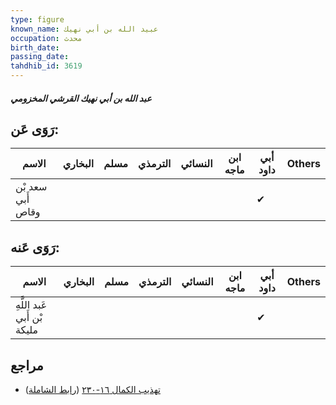```yaml
---
type: figure
known_name: عبيد الله بن أبي نهيك
occupation: محدث
birth_date:
passing_date:
tahdhib_id: 3619
---
```

##### عبد الله بن أبي نهيك القرشي المخزومي

## رَوَى عَن:
| الاسم             | البخاري | مسلم | الترمذي | النسائي | ابن ماجه | أبي داود | Others |
| ----------------- | ------- | ---- | ------- | ------- | -------- | -------- | ------ |
| سعد بْن أَبي وقاص |         |      |         |         |          | ✔        |        |
## رَوَى عَنه:
| الاسم                       | البخاري | مسلم | الترمذي | النسائي | ابن ماجه | أبي داود | Others |
| --------------------------- | ------- | ---- | ------- | ------- | -------- | -------- | ------ |
| عَبد اللَّهِ بْن أَبي مليكة |         |      |         |         |          | ✔        |        |
## مراجع
- [تهذيب الكمال ١٦-٢٣٠](obsidian://open?vault=Tahdhib-al-Kamal&file=Figures/٣٦١٩-عبد%20الله%20بن%20أبي%20نهيك%20القرشي%20المخزومي) ([رابط الشاملة](https://shamela.ws/book/3722/8223))